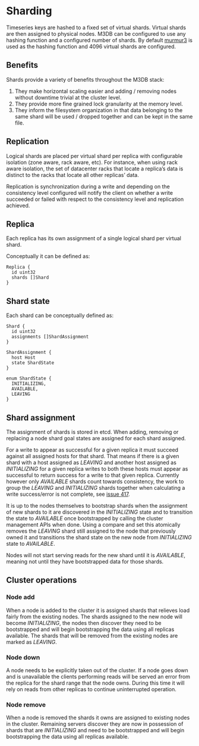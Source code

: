 # Sharding

Timeseries keys are hashed to a fixed set of virtual shards. Virtual shards are then assigned to physical nodes. M3DB can be configured to use any hashing function and a configured number of shards. By default [murmur3](https://en.wikipedia.org/wiki/MurmurHash) is used as the hashing function and 4096 virtual shards are configured.

## Benefits

Shards provide a variety of benefits throughout the M3DB stack:

1.  They make horizontal scaling easier and adding / removing nodes without downtime trivial at the cluster level.
2.  They provide more fine grained lock granularity at the memory level.
3.  They inform the filesystem organization in that data belonging to the same shard will be used / dropped together and can be kept in the same file.

## Replication

Logical shards are placed per virtual shard per replica with configurable isolation (zone aware, rack aware, etc). For instance, when using rack aware isolation, the set of datacenter racks that locate a replica’s data is distinct to the racks that locate all other replicas’ data.

Replication is synchronization during a write and depending on the consistency level configured will notify the client on whether a write succeeded or failed with respect to the consistency level and replication achieved.

## Replica

Each replica has its own assignment of a single logical shard per virtual shard.

Conceptually it can be defined as:

```golang
Replica {
  id uint32
  shards []Shard
}
```

## Shard state

Each shard can be conceptually defined as:

```golang
Shard {
  id uint32
  assignments []ShardAssignment
}

ShardAssignment {
  host Host
  state ShardState
}

enum ShardState {
  INITIALIZING,
  AVAILABLE,
  LEAVING
}
```

## Shard assignment

The assignment of shards is stored in etcd. When adding, removing or replacing a node shard goal states are assigned for each shard assigned.

For a write to appear as successful for a given replica it must succeed against all assigned hosts for that shard.  That means if there is a given shard with a host assigned as _LEAVING_ and another host assigned as _INITIALIZING_ for a given replica writes to both these hosts must appear as successful to return success for a write to that given replica.  Currently however only _AVAILABLE_ shards count towards consistency, the work to group the _LEAVING_ and _INITIALIZING_ shards together when calculating a write success/error is not complete, see [issue 417](https://github.com/m3db/m3/issues/417).

It is up to the nodes themselves to bootstrap shards when the assignment of new shards to it are discovered in the _INITIALIZING_ state and to transition the state to _AVAILABLE_ once bootstrapped by calling the cluster management APIs when done.  Using a compare and set this atomically removes the _LEAVING_ shard still assigned to the node that previously owned it and transitions the shard state on the new node from _INITIALIZING_ state to _AVAILABLE_.

Nodes will not start serving reads for the new shard until it is _AVAILABLE_, meaning not until they have bootstrapped data for those shards.

## Cluster operations

### Node add

When a node is added to the cluster it is assigned shards that relieves load fairly from the existing nodes.  The shards assigned to the new node will become _INITIALIZING_, the nodes then discover they need to be bootstrapped and will begin bootstrapping the data using all replicas available.  The shards that will be removed from the existing nodes are marked as _LEAVING_.

### Node down

A node needs to be explicitly taken out of the cluster.  If a node goes down and is unavailable the clients performing reads will be served an error from the replica for the shard range that the node owns.  During this time it will rely on reads from other replicas to continue uninterrupted operation.

### Node remove

When a node is removed the shards it owns are assigned to existing nodes in the cluster.  Remaining servers discover they are now in possession of shards that are _INITIALIZING_ and need to be bootstrapped and will begin bootstrapping the data using all replicas available.
